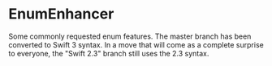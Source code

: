 # EnumEnhancer
Some commonly requested enum features. The master branch has been converted to Swift 3 syntax. In a move that will come as a complete surprise to everyone, the "Swift 2.3" branch still uses the 2.3 syntax.
